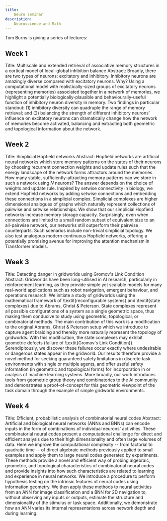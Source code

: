 ```yaml
---
title:
    Neuro seminar
description:
    Neuroscience and Math
---
```


Tom Burns is giving a series of lectures:

## Week 1

Title: Multiscale and extended retrieval of associative memory structures in a cortical model of local-global inhibition balance
Abstract: Broadly, there are two types of neurons: excitatory and inhibitory. Inhibitory neurons are amazingly diverse compared with excitatory neurons. Why? Using a computational model with realistically-sized groups of excitatory neurons (representing memories) associated together in a network of memories, we highlight a potentially biologically-plausible and behaviourally-useful function of inhibitory neuron diversity in memory. Two findings in particular standout: (1) inhibitory diversity can quadruple the range of memory retrieval; and (2) balancing the strength of different inhibitory neurons’ influence on excitatory neurons can dramatically change how the network of memories become activated, balancing and extracting both geometric and topological information about the network.

## Week 2

Title: Simplicial Hopfield networks
Abstract: Hopfield networks are artificial neural networks which store memory patterns on the states of their neurons by choosing recurrent connection weights and update rules such that the energy landscape of the network forms attractors around the memories. How many stable, sufficiently-attracting memory patterns can we store in such a network using $N$ neurons? The answer depends on the choice of weights and update rule. Inspired by setwise connectivity in biology, we extend Hopfield networks by adding setwise connections and embedding these connections in a simplicial complex. Simplicial complexes are higher dimensional analogues of graphs which naturally represent collections of pairwise and setwise relationships. We show that our simplicial Hopfield networks increase memory storage capacity. Surprisingly, even when connections are limited to a small random subset of equivalent size to an all-pairwise network, our networks still outperform their pairwise counterparts. Such scenarios include non-trivial simplicial topology. We also test analogous modern continuous Hopfield networks, offering a potentially promising avenue for improving the attention mechanism in Transformer models.

## Week 3

Title: Detecting danger in gridworlds using Gromov's Link Condition
Abstract: Gridworlds have been long-utilised in AI research, particularly in reinforcement learning, as they provide simple yet scalable models for many real-world applications such as robot navigation, emergent behaviour, and operations research. We initiate a study of gridworlds using the mathematical framework of \textit{reconfigurable systems} and \textit{state complexes} due to Abrams, Ghrist & Peterson. State complexes represent all possible configurations of a system as a single geometric space, thus making them conducive to study using geometric, topological, or combinatorial methods. The main contribution of this work is a modification to the original Abrams, Ghrist & Peterson setup which we introduce to capture agent braiding and thereby more naturally represent the topology of gridworlds. With this modification, the state complexes may exhibit geometric defects (failure of \textit{Gromov's Link Condition}). Serendipitously, we discover these failures occur exactly where undesirable or dangerous states appear in the gridworld. Our results therefore provide a novel method for seeking guaranteed safety limitations in discrete task environments with single or multiple agents, and offer useful safety information (in geometric and topological forms) for incorporation in or analysis of machine learning systems. More broadly, our work introduces tools from geometric group theory and combinatorics to the AI community and demonstrates a proof-of-concept for this geometric viewpoint of the task domain through the example of simple gridworld environments.

## Week 4

Title: Efficient, probabilistic analysis of combinatorial neural codes
Abstract: Artificial and biological neural networks (ANNs and BNNs) can encode inputs in the form of combinations of individual neurons' activities. These combinatorial neural codes present a computational challenge for direct and efficient analysis due to their high dimensionality and often large volumes of data. Here we improve the computational complexity -- from factorial to quadratic time -- of direct algebraic methods previously applied to small examples and apply them to large neural codes generated by experiments. These methods provide a novel and efficient way of probing algebraic, geometric, and topological characteristics of combinatorial neural codes and provide insights into how such characteristics are related to learning and experience in neural networks. We introduce a procedure to perform hypothesis testing on the intrinsic features of neural codes using information geometry. We then apply these methods to neural activities from an ANN for image classification and a BNN for 2D navigation to, without observing any inputs or outputs, estimate the structure and dimensionality of the stimulus or task space. Additionally, we demonstrate how an ANN varies its internal representations across network depth and during learning.
